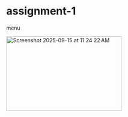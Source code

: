 # assignment-1

menu

<img width="307" height="198" alt="Screenshot 2025-09-15 at 11 24 22 AM" src="https://github.com/user-attachments/assets/b13d332e-ab6e-4e39-b8c7-94bf9be6afb6" />


